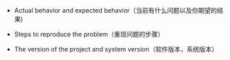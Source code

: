 - Actual behavior and expected behavior（当前有什么问题以及你期望的结果)

- Steps to reproduce the problem（重现问题的步骤）

- The version of the project and system version（软件版本，系统版本）
